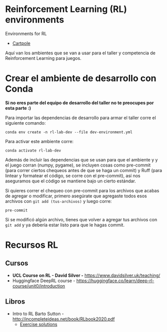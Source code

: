 # Reinforcement Learning (RL) environments

Environments for RL

- [Cartpole](/cartPole/Cartpole.md)

Aquí van los ambientes que se van a usar para el taller y competencia de Reinforcement Learning para juegos.

# Crear el ambiente de desarrollo con Conda
**Si no eres parte del equipo de desarrollo del taller no te preocupes por esta parte :)**

Para importar las dependencias de desarrollo para armar el taller corre el siguiente comando:
```
conda env create -n rl-lab-dev --file dev-environment.yml
```
Para activar este ambiente corre:
```
conda activate rl-lab-dev
```

Además de incluir las dependencias que se usan para que el ambiente y y el juego corran (numpy, pygame), se incluyen cosas como pre-commit (para correr ciertos chequeos antes de que se haga un commit) y Ruff (para lintear y formatear el código, se corre con el pre-commit), así nos aseguramos que el código se mantiene bajo un cierto estándar.

Si quieres correr el chequeo con pre-commit para los archivos que acabas de agregar o modificar, primero asegúrate que agregaste todos esos archivos con ```git add (tus-archivos)``` y luego corre:
```
pre-commit
```
Si se modificó algún archivo, tienes que volver a agregar tus archivos con ```git add``` y ya debería estar listo para que le hagas commit.

# Recursos RL

## Cursos

- ****UCL Course on RL - David Silver -**** https://www.davidsilver.uk/teaching/
- Huggingface DeepRL course - https://huggingface.co/learn/deep-rl-course/unit0/introduction

## Libros

- Intro to RL Barto Sutton - http://incompleteideas.net/book/RLbook2020.pdf
    - [Exercise solutions](https://github.com/LyWangPX/Reinforcement-Learning-2nd-Edition-by-Sutton-Exercise-Solutions/tree/master)

